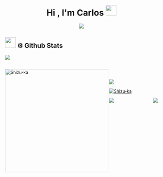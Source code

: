 <h1 align="center"><b>Hi , I'm Carlos </b><img src="https://media.giphy.com/media/hvRJCLFzcasrR4ia7z/giphy.gif"
      width="35"></h1>
  <p align="center">
    <a href="https://github.com/DenverCoder1/readme-typing-svg"><img
        src="https://readme-typing-svg.herokuapp.com?font=Time+New+Roman&color=cyan&size=25&center=true&vCenter=true&width=600&height=100&lines=你好啊，靓仔/靓女+...&hearts;++;Self-taught+Full-Stack+Developer,;Computer+Science+Student,;Machine+Learning+Enthusiast,;Love+Playing+With+Data,;Love+to+Learn+New+Stuffs..<3"></a>
  </p>

  ## <img src="https://media.giphy.com/media/iY8CRBdQXODJSCERIr/giphy.gif" width="35"><b> ⚙️ Github Stats </b>
  ![](https://komarev.com/ghpvc/?username=ChinaCarlos&color=ff69b4)
  <br></br>

  <a href="https://github.com/Shizu-ka/">
    <img
      src="https://github-readme-stats.vercel.app/api/top-langs/?username=ChinaCarlos&langs_count=10&layout=compact&theme=tokyonight&hide_border=true&rank_icon=github&show_icons=true"
      width="340" align=left alt="Shizu-ka" /> </p>
    <br></br>
    <img
      src="https://github-readme-stats.vercel.app/api?username=ChinaCarlos&show_icons=true&theme=tokyonight&hide_border=true" />
    <p><img align="center"
        src="https://github-readme-streak-stats.herokuapp.com/?user=ChinaCarlos&theme=tokyonight&hide_border=true"
        alt="Shizu-ka" /></p>
  </a>

  <img src="https://user-images.githubusercontent.com/73097560/115834477-dbab4500-a447-11eb-908a-139a6edaec5c.gif">
<img align="right" src="https://github-readme-stats.vercel.app/api?username=ChinaCarlos&show_icons=true&icon_color=CE1D2D&text_color=718096&bg_color=ffffff&hide_title=true" />

